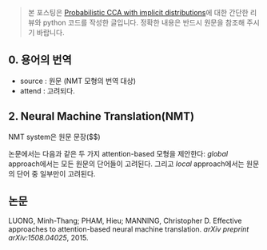 >  본 포스팅은 [Probabilistic CCA with implicit distributions](https://arxiv.org/pdf/1907.02345.pdf)에 대한 간단한 리뷰와 python 코드를 작성한 글입니다. 정확한 내용은 반드시 원문을 참조해 주시기 바랍니다.

## 0. 용어의 번역

- source : 원문 (NMT 모형의 번역 대상)
- attend : 고려되다.

## 2. Neural Machine Translation(NMT)

NMT system은 원문 문장($$)

논문에서는 다음과 같은 두 가지 attention-based 모형을 제안한다: *global* approach에서는 모든 원문의 단어들이 고려된다. 그리고 *local* approach에서는 원문의 단어 중 일부만이 고려된다.

## 논문
LUONG, Minh-Thang; PHAM, Hieu; MANNING, Christopher D. Effective approaches to attention-based neural machine translation. _arXiv preprint arXiv:1508.04025_, 2015.

<!--stackedit_data:
eyJoaXN0b3J5IjpbLTE0NDI3OTE5MzVdfQ==
-->